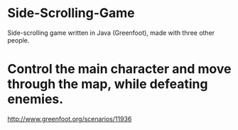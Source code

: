 Side-Scrolling-Game
===================


Side-scrolling game written in Java (Greenfoot), made with three other people. 

Control the main character and move through the map, while defeating enemies. 
=======

http://www.greenfoot.org/scenarios/11936
